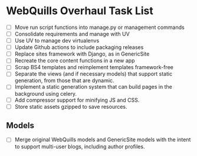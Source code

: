 # WebQuills Overhaul Task List

- [ ] Move run script functions into manage.py or management commands
- [ ] Consolidate requirements and manage with UV
- [ ] Use UV to manage dev virtualenvs
- [ ] Update Github actions to include packaging releases
- [ ] Replace sites framework with Django, as in GenericSite
- [ ] Recreate the core content functions in a new app
- [ ] Scrap BS4 templates and reimplement templates framework-free
- [ ] Separate the views (and if necessary models) that support static generation, from
      those that are dynamic.
- [ ] Implement a static generation system that can build pages in the background using
      celery.
- [ ] Add compressor support for minifying JS and CSS.
- [ ] Store static assets gzipped to save resources.

## Models

- [ ] Merge original WebQuills models and GenericSite models with the intent to support
      multi-user blogs, including author profiles.
